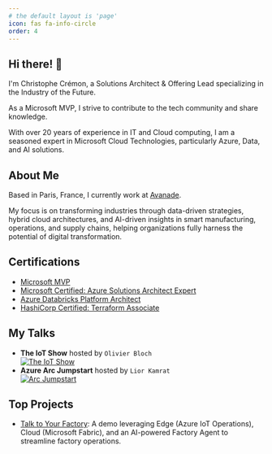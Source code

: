 ```yaml
---
# the default layout is 'page'
icon: fas fa-info-circle
order: 4
---
```


## Hi there! 👋

I'm Christophe Crémon, a Solutions Architect & Offering Lead specializing in the Industry of the Future.

As a Microsoft MVP, I strive to contribute to the tech community and share knowledge.

With over 20 years of experience in IT and Cloud computing, I am a seasoned expert in Microsoft Cloud Technologies, particularly Azure, Data, and AI solutions.

## About Me

Based in Paris, France, I currently work at [Avanade](https://www.avanade.com).

My focus is on transforming industries through data-driven strategies, hybrid cloud architectures, and AI-driven insights in smart manufacturing, operations, and supply chains, helping organizations fully harness the potential of digital transformation.

## Certifications

- [Microsoft MVP](https://mvp.microsoft.com/en-US/MVP/profile/f25e2f9a-6a98-4f17-ae88-841151646877)
- [Microsoft Certified: Azure Solutions Architect Expert](https://learn.microsoft.com/api/credentials/share/en-us/christophecremon/D222BF438855975F?sharingId=454637B33FF13E6E)
- [Azure Databricks Platform Architect](https://credentials.databricks.com/11e6140c-30c6-4666-9db9-9a65eb9b17ca)
- [HashiCorp Certified: Terraform Associate](https://www.youracclaim.com/badges/819d7b25-e1b8-4038-a563-7d4516cb9310/linked_in_profile)

## My Talks

- **The IoT Show** hosted by `Olivier Bloch`  
[![The IoT Show](https://img.youtube.com/vi/-AxWwJU_G_U/hqdefault.jpg)](https://www.youtube.com/embed/-AxWwJU_G_U)
- **Azure Arc Jumpstart** hosted by `Lior Kamrat`  
[![Arc Jumpstart](https://img.youtube.com/vi/cN6urmB_7jY/hqdefault.jpg)](https://www.youtube.com/embed/cN6urmB_7jY)

## Top Projects

- [Talk to Your Factory](https://github.com/chriscrcodes/talk-to-your-factory): A demo leveraging Edge (Azure IoT Operations), Cloud (Microsoft Fabric), and an AI-powered Factory Agent to streamline factory operations.
